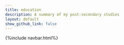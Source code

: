 ```yaml
---
title: education
description: A summary of my post-secondary studies
layout: default
show_github_link: false
---
```

{%include navbar.html%}